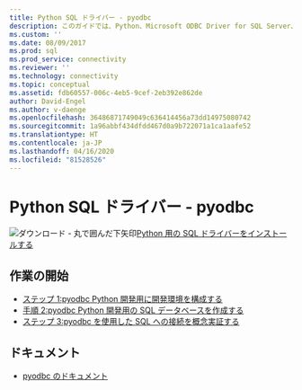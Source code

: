 ```yaml
---
title: Python SQL ドライバー - pyodbc
description: このガイドでは、Python、Microsoft ODBC Driver for SQL Server、pymssql のインストールについて説明します。 次に、サンプル コードを使用し、SQL データベースに接続して操作します。
ms.custom: ''
ms.date: 08/09/2017
ms.prod: sql
ms.prod_service: connectivity
ms.reviewer: ''
ms.technology: connectivity
ms.topic: conceptual
ms.assetid: fdb60557-006c-4eb5-9cef-2eb392e862de
author: David-Engel
ms.author: v-daenge
ms.openlocfilehash: 36486871749049c636414456a73dd14975080742
ms.sourcegitcommit: 1a96abbf434dfdd467d0a9b722071a1ca1aafe52
ms.translationtype: HT
ms.contentlocale: ja-JP
ms.lasthandoff: 04/16/2020
ms.locfileid: "81528526"
---
```

# <a name="python-sql-driver---pyodbc"></a>Python SQL ドライバー - pyodbc

![ダウンロード - 丸で囲んだ下矢印](../../../ssms/media/download-icon.png)[Python 用の SQL ドライバーをインストールする](../../sql-connection-libraries.md#anchor-20-drivers-relational-access)

## <a name="getting-started"></a>作業の開始

* [ステップ 1:pyodbc Python 開発用に開発環境を構成する](step-1-configure-development-environment-for-pyodbc-python-development.md)  
* [手順 2:pyodbc Python 開発用の SQL データベースを作成する](step-2-create-a-sql-database-for-pyodbc-python-development.md)  
* [ステップ 3:pyodbc を使用した SQL への接続を概念実証する](step-3-proof-of-concept-connecting-to-sql-using-pyodbc.md)  

## <a name="documentation"></a>ドキュメント

* [pyodbc のドキュメント](https://mkleehammer.github.io/pyodbc/)  
